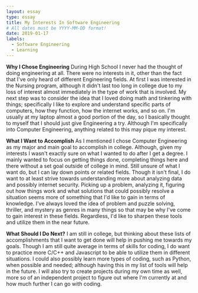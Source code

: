 ```yaml
---
layout: essay
type: essay
title: My Interests In Software Engineering
# All dates must be YYYY-MM-DD format!
date: 2019-01-17
labels:
  - Software Engineering
  - Learning
---
```

**Why I Chose Engineering**
During High School I never had the thought of doing engineering at all. There were no interests in it, other than the fact that I've only heard of different Engineering fields. At first I was interested in the Nursing program, although it didn't last too long in college due to my loss of interest almost immediately in the type of work that is involved. My next step was to consider the idea that I loved doing math and tinkering with things; specifically I like to explore and understand specific parts of computers, how they function, how the internet works, and so on. I'm usually at my laptop almost a good portion of the day, so I basically thought to myself that I should just give Engineering a try. Although I'm specifically into Computer Engineering, anything related to this may pique my interest.

**What I Want to Accomplish**
As I mentioned I chose Computer Engineering as my major and main goal to accomplish in college. Although, given my interests I wasn't exactly sure on what I wanted to do after I get a degree. I mainly wanted to focus on getting things done, completing things here and there without a set goal outside of college in mind. Still unsure of what I want do, but I can lay down points or related fields. Though it isn't final, I do want to at least strive towards understanding more about analyzing data and possibly internet security. Picking up a problem, analyzing it, figuring out how things work and what solutions that could possibly resolve a situation seems more of something that I'd like to gain in terms of knowledge. I've always loved the idea of problem and puzzle solving, thriller, and mystery as genres in many things so that may be why I've come to gain interest in these fields. Regardless, I'd like to sharpen these tools and utilize them in the near future.

**What Should I Do Next?**
I am still in college, but thinking about these lists of accomplishments that I want to get done will help in pushing me towards my goals. Though I am still quite average in terms of skills for coding, I do want to practice more C/C++ and Javascript to be able to utilize them in different situations. I could also possibly learn more types of coding, such as Python, when possible and needed; although having this in my list of tools will help in the future. I will also try to create projects during my own time as well, more so of an independent project to figure out where I'm currently at and how much further I can go with coding.


